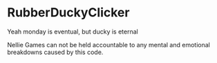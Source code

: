 # RubberDuckyClicker
Yeah monday is eventual, but ducky is eternal

Nellie Games can not be held accountable to any mental and emotional breakdowns caused by this code.
